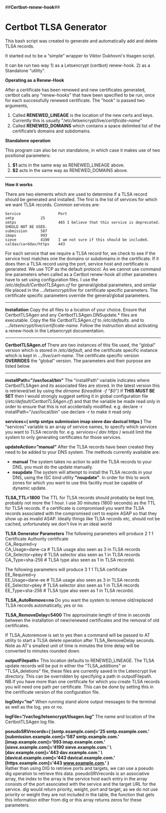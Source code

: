 ##**Certbot-renew-hook**##

Certbot TLSA Generator
======================

This bash script was created to generate and automatically add and delete TLSA records.

It started out to be a “simple” wrapper to Viktor Dukhovni's tlsagen script.

It can be run two way 
	1) as a Letsencrypt (certbot) renew-hook. 
	2) as a Standalone "utility".

**Operating as a Renew-Hook**

After a certificate has been renewed and new certificates generated, certbot calls any "renew-hooks" that have been specified to be run, once for each successfully renewed certificate. The "hook" is passed two arguments,

 1. Called **RENEWED_LINEAGE** is the location of the new certs and keys. 
        Currently this is usually "/etc/letsencrypt/live/*certificate-name*"
 2. Called **RENEWED_DOMAINS** which contains a space delimited list of the certificate’s domains and subdomains.

**Standalone operation**

This program can also be run standalone, in which case it makes use of two positional parameters:

 1. **$1** acts in the same way as RENEWED_LINEAGE above.
 2. **$2** acts in the same way as RENEWED_DOMAINS above.

----------
**How it works**

There are two elements which are used to determine if a TLSA record should be generated and installed.
The first is the list of services for which we want TLSA records.  Common services are:

	Service                 Port 
	smtp			25
	smtps                   465	I believe that this service is deprecated. SHOULD NOT BE USED.
	submission		587
	imaps			993
	sieve			4190 	I am not sure if this should be included.
	caldav/carddav/https    443

For each service that we require a TLSA record for, we check to see if the service host matches one the domains or subdomains in the certificate. If it does then a TLSA record using the port, service host and certificate is generated. We use TCP as the default protocol.
As we cannot use command line parameters when called as a Certbot renew-hook all other parameters have to set using configuration files. I use the */etc/default/CertbotTLSAgen.cf* for general/global parameters, and similar file placed in the *…/letsencrypt/live* for certificate specific parameters.  The certificate specific parameters override the general/global parameters.

----------

**Installation**
Copy the all files to a location of your choice. Ensure that CertbotTLSAgen and any CertbotTLSAgen.DNSupdate.\* files are executable.
Copy the file *CertbotTLSAgen.cf* to */etc/defaults.* and to *…/letsencrypt/live/certificate-name*.
Follow the instruction about activating a renew-hook in the Letsencrypt documentation.

----------
**CertbotTLSAgen.cf**
There are two instances of this file used, the “global” version which is stored in */etc/default*, and the certificate specific instance which is kept in *…/live/cert-name*. 
The certificate specific version **OVERRIDES** the “global” version. The parameters and their purpose are listed below.

----------
**installPath="/usr/local/bin"**
The “installPath” variable indicates where CertbotTLSAgen and its associated files are stored.
In the latest version this is retrieved/set by using the *dirname $(readlink -f "$0")*
If **THIS MUST BE SET** then I would strongly suggest setting it in global configuration file (*/etc/default/CertbotTLSAgen.cf*) and that the variable be made read only in order to ensure that this is not accidentally modified.
e.g. declare -r installPath="/usr/local/bin" use declare -r to make it read only


**services=( smtp smtps submission imap sieve dav davical https )**
The “services” variable is an array of service names, to specify which services you want to TLSA records for. 
e.g. *services=( dav https )* would limit the system to only generating certificates for those services.

**updateAction=”manual”**
After the TLSA records have been created they need to be added to your DNS system. The methods currently available are:
 - **manual** The system takes no action to add the TLSA records to your DNS, you must do the update manually.
 - **nsupdate** The system will attempt to install the TLSA records in your DNS, using the ISC bind utility **"nsupdate"**. 
     In order for this to work zones for which you want to use this facility must be capable of dynamic update.

**TLSA_TTL=1800**
The TTL for TLSA records should probably be kept low, probably not more the 1 hour. I use 30 minutes (1800 seconds) as the TTL for TLSA records.
If a certificate is compromised you want the TLSA records associated with the compromised cert to expire ASAP so that they show up as invalid ASAP.
Ideally things like TLSA records etc, should not be cached, unfortunately we don't live in an ideal world


**TLSA Generator Parameters** 
The following parameters will produce 2 1 1 Certificate Authority certificate\
	CA_Required=y\
	CA_Usage=dane-ca 	#	TLSA usage	also seen as 3 in TLSA records\
	CA_Selector=pkey	#	TLSA selector	also seen as 1 in TLSA records\
	CA_Type=sha-256		#	TLSA type	also seen as 1 in TLSA records\

The following parameters will produce 3 1 1 TLSA certificate\
	EE_Required=y\
	EE_Usage=dane-ee	#	TLSA usage	also seen as 3 in TLSA records\
	EE_Selector=pkey	#	TLSA selector	also seen as 1 in TLSA records\
	EE_Type=sha-256		#	TLSA type	also seen as 1 in TLSA records\

**TLSA_AutoRemove=no**
Do you want the system to remove old/replaced TLSA records automatically, yes or no. 

**TLSA_RemoveDelay=5400**
The approximate length of time in seconds between the installation of new/renewed certificates and the removal of old certificates. 

If TLSA_Autoremove is set to yes then a command will be passed to AT utility to start a TLSA delete operation after TLSA\_RemoveDelay seconds. Note as AT's smallest unit of time is minutes the time delay will be converted to minutes rounded down.

**outputFilepath=**
This location defaults to RENEWED_LINEAGE.
The TLSA update records will be put in either the "TLSA_additions" or "TLSA_deletions" file, these files are currently saved 
in the Letencrypt live directory. This can be overridden by specifying a path in outputFilepath. 
NB.If you have more than one certificate for which you create TLSA records you will need one path per certificate. 
This can be done by setting this in the certificate version of the configuration file.

**logOnly=”no”**
When running stand alone output messages to the terminal as well as the log, yes or no.

**logFile=”/var/log/letsencrypt/tlsagen.log”**
The name and location of the CertbotTLSAgen log file.

**pseudoSRVrecords=( [smtp.example.com]='25 smtp.example.com.' \
		     [submission.example.com]='587 smtp.example.com.' \
		     [imap.example.com]='993 imap.example.com.' \
		     [sieve.example.com]='4190 sieve.example.com.' \ 
		     [dav.example.com]='443 dav.example.com.' \ 
		     [davical.example.com]='443 davical.example.com.' \
		     [https.example.com]='443 www.example.com.' )** \
Rather than using DIG to retrieve ports and targets, we can use a pseudo dig operation to retrieve this data.
pseudoSRVrecords is an associative array, the index to the array is the service host each entry in the array consists of the port associated with the service and the target URL for the service.
*dig* would return priority, weight, port and target, as we do not use priority or weight they are not included in the table, the function that gets this information either from dig or this array returns zeros for these parameters.



